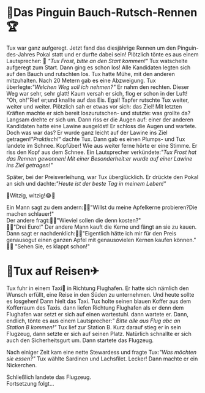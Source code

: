 # 🐧Das Pinguin Bauch-Rutsch-Rennen 🏆

Tux war ganz aufgeregt. Jetzt fand das diesjährige Rennen um den Pinguin-des-Jahres Pokal statt und er durfte dabei sein!
Plötzlich tönte es aus einem Lautsprecher: 📢 *"Tux Frost, bitte an den Start kommen!"* Tux watschelte aufgeregt zum Start. Dann ging es schon los! Alle Kandidaten legten sich auf den Bauch und rutschten los. Tux hatte Mühe, mit den anderen mitzuhalten. Nach 20 Metern gab es eine Abzweigung. Tux überlegte:*"Welchen Weg soll ich nehmen?"* Er nahm den rechten. Dieser Weg war sehr, sehr glatt! Kaum versah er sich, flog er schon in der Luft! "Oh, oh!"Rief er;und knallte auf das Eis. Egal! Tapfer rutschte Tux weiter, weiter und weiter. Plötzlich sah er etwas vor sich: das Ziel! Mit letzten Kräften machte er sich bereit loszurutschen- und stutzte: was grollte da? Langsam drehte er sich um. Dann riss er die Augen auf: einer der anderen Kandidaten hatte eine Lawine ausgelöst! Er schloss die Augen und wartete. Doch was war das? Er wurde ganz leicht auf der Lawine ins Ziel getragen!*"Praktisch!"* dachte Tux. Dann gab es einen Plumps- und Tux landete im Schnee. Kopfüber! Wie aus weiter ferne hörte er eine Stimme. Er riss den Kopf aus dem Schnee. Ein Lautsprecher verkündete:*"Tux Frost hat das Rennen gewonnen! Mit einer Besonderheit:er wurde auf einer Lawine ins Ziel getragen!"* 

Später, bei der Preisverleihung, war Tux überglücklich. Er drückte den Pokal an sich und dachte:*"Heute ist der beste Tag in meinem Leben!"*


🤣Witzig, witzig!😂🍎

Ein Mann sagt zu dem andern:👨🏻"Willst du meine Apfelkerne probieren?Die machen schlauer!"  
Der andere fragt:👨🏼"Wieviel sollen die denn kosten?"  
👨🏻"Drei Euro!" Der andere Mann kauft die Kerne und fängt an sie zu kauen.  
Dann sagt er nachdenklich:👨🏼"Eigentlich hätte ich mir für den Preis genausogut einen ganzen Apfel mit genausovielen Kernen kaufen können."  
👨🏻 "Sehen Sie, es klappt schon!" 



# 🐧Tux auf Reisen✈

Tux fuhr in einem Taxi🚕 in Richtung Flughafen. Er hatte sich nämlich den Wunsch erfüllt, eine Reise in den Süden zu unternehmen. Und heute sollte es losgehen! Dann hielt das Taxi. Tux holte seinen blauen Koffer aus dem Kofferraum des Taxis. dann liefen Richtung Flughafen als er denn dem Flughafen war setzt er sich auf einen wartestuhl. dann wartete er. Dann, endlich, tönte es aus einem Lautsprecher:*" Bitte alle aus Flug abc an Station B kommen!"* Tux lief zur Station B. Kurz darauf stieg er in sein Flugzeug, dann setzte er sich auf seinen Platz. Natürlich schnallte er sich auch den Sicherheitsgurt um. Dann startete das Flugzeug. 

Nach einiger Zeit kam eine nette Stewardess und fragte Tux:*"Was möchten sie essen?"* Tux wählte Sardinen und Lachsfilet. Lecker! Dann machte er ein Nickerchen.

Schließlich landete das Flugzeug.  
Fortsetzung folgt...
